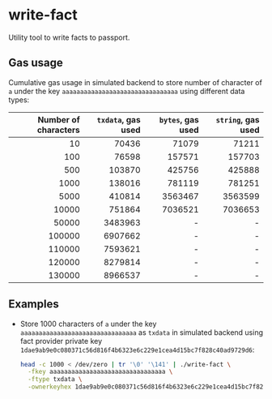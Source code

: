 # write-fact

Utility tool to write facts to passport.

## Gas usage

Cumulative gas usage in simulated backend to store number of character of `a` under the key 
`aaaaaaaaaaaaaaaaaaaaaaaaaaaaaaaa` using different data types:

| Number of characters |     `txdata`, gas used    |  `bytes`, gas used |  `string`, gas used |
|---------------------:|--------------------------:|-------------------:|-------------------:|
| 10 | 70436 | 71079 | 71211 |
| 100 | 76598 | 157571 | 157703 |
| 500 | 103870 | 425756 | 425888 |
| 1000 | 138016 | 781119 | 781251 |
| 5000 | 410814 | 3563467 | 3563599 |
| 10000 | 751864 | 7036521 | 7036653 |
| 50000 | 3483963 | - | - |
| 100000 | 6907662 | - | - |
| 110000 | 7593621 | - | - |
| 120000 | 8279814 | - | - |
| 130000 | 8966537 | - | - |

## Examples

* Store 1000 characters of `a` under the key `aaaaaaaaaaaaaaaaaaaaaaaaaaaaaaaa` as `txdata` in simulated backend 
using fact provider private key `1dae9ab9e0c080371c56d816f4b6323e6c229e1cea4d15bc7f828c40ad9729d6`:
  ```bash
  head -c 1000 < /dev/zero | tr '\0' '\141' | ./write-fact \
    -fkey aaaaaaaaaaaaaaaaaaaaaaaaaaaaaaaa \
    -ftype txdata \
    -ownerkeyhex 1dae9ab9e0c080371c56d816f4b6323e6c229e1cea4d15bc7f828c40ad9729d6
  ```
